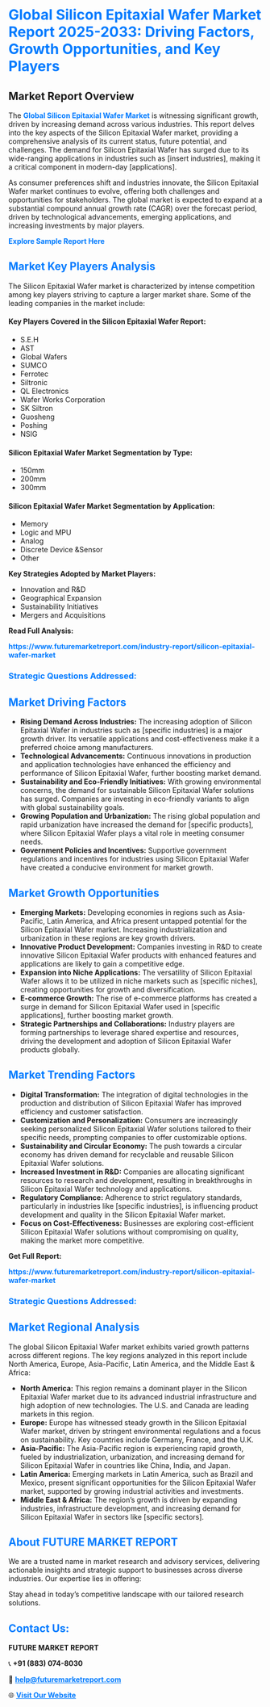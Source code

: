 <h1 style="color: #007BFF;">Global Silicon Epitaxial Wafer Market Report 2025-2033: Driving Factors, Growth Opportunities, and Key Players</h1>

<section id="overview">
<h2>Market Report Overview</h2>
<p>The <a href="https://www.futuremarketreport.com/industry-report/silicon-epitaxial-wafer-market" style="color: #007BFF; text-decoration: none;"><strong>Global Silicon Epitaxial Wafer Market</strong></a> is witnessing significant growth, driven by increasing demand across various industries. This report delves into the key aspects of the Silicon Epitaxial Wafer market, providing a comprehensive analysis of its current status, future potential, and challenges. The demand for Silicon Epitaxial Wafer has surged due to its wide-ranging applications in industries such as [insert industries], making it a critical component in modern-day [applications].</p>
<p>As consumer preferences shift and industries innovate, the Silicon Epitaxial Wafer market continues to evolve, offering both challenges and opportunities for stakeholders. The global market is expected to expand at a substantial compound annual growth rate (CAGR) over the forecast period, driven by technological advancements, emerging applications, and increasing investments by major players.</p>
</section>

<section id="overview">
<p><a href="https://www.futuremarketreport.com/request-sample/reportId=81459" style="color: #007BFF; text-decoration: none;"><strong>Explore Sample Report Here</strong></a></p>
</section>

<section id="key-players">
<h2 style="color: #007BFF;">Market Key Players Analysis</h2>
<p>The Silicon Epitaxial Wafer market is characterized by intense competition among key players striving to capture a larger market share. Some of the leading companies in the market include:</p>
<h4>Key Players Covered in the Silicon Epitaxial Wafer Report:</h4>
<ul><li>S.E.H</li><li>AST</li><li>Global Wafers</li><li>SUMCO</li><li>Ferrotec</li><li>Siltronic</li><li>QL Electronics</li><li>Wafer Works Corporation</li><li>SK Siltron</li><li>Guosheng</li><li>Poshing</li><li>NSIG</li></ul>
<h4>Silicon Epitaxial Wafer Market Segmentation by Type:</h4>
<ul><li>150mm</li><li>200mm</li><li>300mm</li></ul>

<h4>Silicon Epitaxial Wafer Market Segmentation by Application:</h4>
<ul><li>Memory</li><li>Logic and MPU</li><li>Analog</li><li>Discrete Device &amp;Sensor</li><li>Other</li></ul>
<p><strong>Key Strategies Adopted by Market Players:</strong></p>
<ul>
<li>Innovation and R&D</li>
<li>Geographical Expansion</li>
<li>Sustainability Initiatives</li>
<li>Mergers and Acquisitions</li>
</ul>
</section>

<section>
<p><strong>Read Full Analysis: </strong></p><a href="https://www.futuremarketreport.com/industry-report/silicon-epitaxial-wafer-market" style="color: #007BFF; text-decoration: none;"><strong>https://www.futuremarketreport.com/industry-report/silicon-epitaxial-wafer-market</strong></a>
<h3 style="color: #007BFF;">Strategic Questions Addressed:</h3>
</section>

<section id="driving-factors">
<h2 style="color: #007BFF;">Market Driving Factors</h2>
<ul>
<li><strong>Rising Demand Across Industries:</strong> The increasing adoption of Silicon Epitaxial Wafer in industries such as [specific industries] is a major growth driver. Its versatile applications and cost-effectiveness make it a preferred choice among manufacturers.</li>
<li><strong>Technological Advancements:</strong> Continuous innovations in production and application technologies have enhanced the efficiency and performance of Silicon Epitaxial Wafer, further boosting market demand.</li>
<li><strong>Sustainability and Eco-Friendly Initiatives:</strong> With growing environmental concerns, the demand for sustainable Silicon Epitaxial Wafer solutions has surged. Companies are investing in eco-friendly variants to align with global sustainability goals.</li>
<li><strong>Growing Population and Urbanization:</strong> The rising global population and rapid urbanization have increased the demand for [specific products], where Silicon Epitaxial Wafer plays a vital role in meeting consumer needs.</li>
<li><strong>Government Policies and Incentives:</strong> Supportive government regulations and incentives for industries using Silicon Epitaxial Wafer have created a conducive environment for market growth.</li>
</ul>
</section>

<section id="growth-opportunities">
<h2 style="color: #007BFF;">Market Growth Opportunities</h2>
<ul>
<li><strong>Emerging Markets:</strong> Developing economies in regions such as Asia-Pacific, Latin America, and Africa present untapped potential for the Silicon Epitaxial Wafer market. Increasing industrialization and urbanization in these regions are key growth drivers.</li>
<li><strong>Innovative Product Development:</strong> Companies investing in R&D to create innovative Silicon Epitaxial Wafer products with enhanced features and applications are likely to gain a competitive edge.</li>
<li><strong>Expansion into Niche Applications:</strong> The versatility of Silicon Epitaxial Wafer allows it to be utilized in niche markets such as [specific niches], creating opportunities for growth and diversification.</li>
<li><strong>E-commerce Growth:</strong> The rise of e-commerce platforms has created a surge in demand for Silicon Epitaxial Wafer used in [specific applications], further boosting market growth.</li>
<li><strong>Strategic Partnerships and Collaborations:</strong> Industry players are forming partnerships to leverage shared expertise and resources, driving the development and adoption of Silicon Epitaxial Wafer products globally.</li>
</ul>
</section>

<section id="trending-factors">
<h2 style="color: #007BFF;">Market Trending Factors</h2>
<ul>
<li><strong>Digital Transformation:</strong> The integration of digital technologies in the production and distribution of Silicon Epitaxial Wafer has improved efficiency and customer satisfaction.</li>
<li><strong>Customization and Personalization:</strong> Consumers are increasingly seeking personalized Silicon Epitaxial Wafer solutions tailored to their specific needs, prompting companies to offer customizable options.</li>
<li><strong>Sustainability and Circular Economy:</strong> The push towards a circular economy has driven demand for recyclable and reusable Silicon Epitaxial Wafer solutions.</li>
<li><strong>Increased Investment in R&D:</strong> Companies are allocating significant resources to research and development, resulting in breakthroughs in Silicon Epitaxial Wafer technology and applications.</li>
<li><strong>Regulatory Compliance:</strong> Adherence to strict regulatory standards, particularly in industries like [specific industries], is influencing product development and quality in the Silicon Epitaxial Wafer market.</li>
<li><strong>Focus on Cost-Effectiveness:</strong> Businesses are exploring cost-efficient Silicon Epitaxial Wafer solutions without compromising on quality, making the market more competitive.</li>
</ul>
</section>

<section>
<p><strong>Get Full Report: </strong></p><a href="https://www.futuremarketreport.com/industry-report/silicon-epitaxial-wafer-market" style="color: #007BFF; text-decoration: none;"><strong>https://www.futuremarketreport.com/industry-report/silicon-epitaxial-wafer-market</strong></a>
<h3 style="color: #007BFF;">Strategic Questions Addressed:</h3>
</section>


<section id="regional-analysis">
<h2 style="color: #007BFF;">Market Regional Analysis</h2>
<p>The global Silicon Epitaxial Wafer market exhibits varied growth patterns across different regions. The key regions analyzed in this report include North America, Europe, Asia-Pacific, Latin America, and the Middle East & Africa:</p>
<ul>
<li><strong>North America:</strong> This region remains a dominant player in the Silicon Epitaxial Wafer market due to its advanced industrial infrastructure and high adoption of new technologies. The U.S. and Canada are leading markets in this region.</li>
<li><strong>Europe:</strong> Europe has witnessed steady growth in the Silicon Epitaxial Wafer market, driven by stringent environmental regulations and a focus on sustainability. Key countries include Germany, France, and the U.K.</li>
<li><strong>Asia-Pacific:</strong> The Asia-Pacific region is experiencing rapid growth, fueled by industrialization, urbanization, and increasing demand for Silicon Epitaxial Wafer in countries like China, India, and Japan.</li>
<li><strong>Latin America:</strong> Emerging markets in Latin America, such as Brazil and Mexico, present significant opportunities for the Silicon Epitaxial Wafer market, supported by growing industrial activities and investments.</li>
<li><strong>Middle East & Africa:</strong> The region’s growth is driven by expanding industries, infrastructure development, and increasing demand for Silicon Epitaxial Wafer in sectors like [specific sectors].</li>
</ul>
</section>

<footer>
<h2 style="color: #007BFF;">About FUTURE MARKET REPORT</h2>
<p>We are a trusted name in market research and advisory services, delivering actionable insights and strategic support to businesses across diverse industries. Our expertise lies in offering:</p>

<p>Stay ahead in today’s competitive landscape with our tailored research solutions.</p>

<h2 style="color: #007BFF;">Contact Us:</h2>
<p><strong>FUTURE MARKET REPORT</strong></p>
<p>📞 <strong>+91 (883) 074-8030</strong></p>
<p>📧 <strong><a href="mailto:help@futuremarketreport.com" style="color: #007BFF;">help@futuremarketreport.com</a></strong></p>
<p>🌐 <strong><a href="https://www.futuremarketreport.com/" style="color: #007BFF;">Visit Our Website</a></strong></p>
</footer>